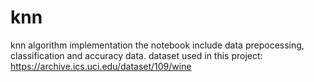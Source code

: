 # knn
knn algorithm implementation 
the notebook include data prepocessing, classification and accuracy data.
dataset used in this project: https://archive.ics.uci.edu/dataset/109/wine
